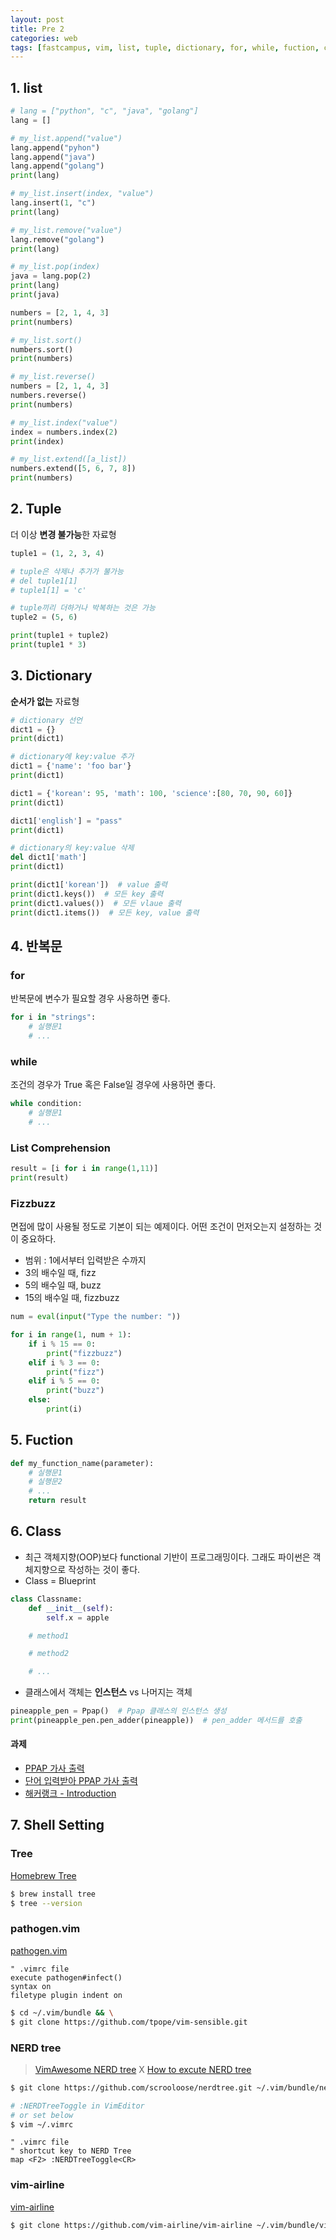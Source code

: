 ```yaml
---
layout: post
title: Pre 2
categories: web
tags: [fastcampus, vim, list, tuple, dictionary, for, while, fuction, class, python, code]
---
```


## 1. list

```python
# lang = ["python", "c", "java", "golang"]
lang = []

# my_list.append("value")
lang.append("pyhon")
lang.append("java")
lang.append("golang")
print(lang)

# my_list.insert(index, "value")
lang.insert(1, "c")
print(lang)

# my_list.remove("value")
lang.remove("golang")
print(lang)

# my_list.pop(index)
java = lang.pop(2)
print(lang)
print(java)

numbers = [2, 1, 4, 3]
print(numbers)

# my_list.sort()
numbers.sort()
print(numbers)

# my_list.reverse()
numbers = [2, 1, 4, 3]
numbers.reverse()
print(numbers)

# my_list.index("value")
index = numbers.index(2)
print(index)

# my_list.extend([a_list])
numbers.extend([5, 6, 7, 8])
print(numbers)
```



## 2. Tuple

더 이상 **변경 불가능**한 자료형

```python
tuple1 = (1, 2, 3, 4)

# tuple은 삭제나 추가가 불가능
# del tuple1[1]
# tuple1[1] = 'c'

# tuple끼리 더하거나 박복하는 것은 가능
tuple2 = (5, 6)

print(tuple1 + tuple2)
print(tuple1 * 3)
```



## 3. Dictionary

**순서가 없는** 자료형

```python
# dictionary 선언
dict1 = {}
print(dict1)

# dictionary에 key:value 추가
dict1 = {'name': 'foo bar'}
print(dict1)

dict1 = {'korean': 95, 'math': 100, 'science':[80, 70, 90, 60]}
print(dict1)

dict1['english'] = "pass"
print(dict1)

# dictionary의 key:value 삭제
del dict1['math']
print(dict1)

print(dict1['korean'])  # value 출력
print(dict1.keys())  # 모든 key 출력
print(dict1.values())  # 모든 vlaue 출력
print(dict1.items())  # 모든 key, value 출력
```



## 4. 반복문

### for

반복문에 변수가 필요할 경우 사용하면 좋다.

```python
for i in "strings":
    # 실행문1
    # ...
```

### while

조건의 경우가 True 혹은 False일 경우에 사용하면 좋다.

```python
while condition:
    # 실행문1
    # ...
```

### List Comprehension

```python
result = [i for i in range(1,11)]
print(result)
```

### Fizzbuzz

면접에 많이 사용될 정도로 기본이 되는 예제이다. 어떤 조건이 먼저오는지 설정하는 것이 중요하다.

* 범위 : 1에서부터 입력받은 수까지
* 3의 배수일 때, fizz
* 5의 배수일 때, buzz
* 15의 배수일 때, fizzbuzz

```python
num = eval(input("Type the number: "))

for i in range(1, num + 1):
    if i % 15 == 0:
        print("fizzbuzz")
    elif i % 3 == 0:
        print("fizz")
    elif i % 5 == 0:
        print("buzz")
    else:
        print(i)
```



## 5. Fuction

```python
def my_function_name(parameter):
    # 실행문1
    # 실행문2
    # ...
    return result
```



## 6. Class

- 최근 객체지향(OOP)보다 functional 기반이 프로그래밍이다. 그래도 파이썬은 객체지향으로 작성하는 것이 좋다.
- Class = Blueprint

```python
class Classname:
    def __init__(self):
        self.x = apple

    # method1

    # method2

    # ...
```

* 클래스에서 객체는 **인스턴스** vs 나머지는 객체

```python
pineapple_pen = Ppap()  # Ppap 클래스의 인스턴스 생성
print(pineapple_pen.pen_adder(pineapple))  # pen_adder 메서드를 호출
```



#### 과제

- [PPAP 가사 출력](https://github.com/pinstinct/wps-pre/blob/master/pre2/self_ppap_maunal.py)
- [단어 입력받아 PPAP 가사 출력](https://github.com/pinstinct/wps-pre/blob/master/pre2/self_ppap.py)
- [해커랭크 - Introduction](https://www.hackerrank.com/domains/python/py-introduction)



## 7. Shell Setting

### Tree

[Homebrew Tree](http://brewformulas.org/Tree)

```sh
$ brew install tree
$ tree --version
```

### pathogen.vim

[pathogen.vim](https://github.com/tpope/vim-pathogen)

```vim
" .vimrc file
execute pathogen#infect()
syntax on
filetype plugin indent on
```

```sh
$ cd ~/.vim/bundle && \
$ git clone https://github.com/tpope/vim-sensible.git
```

### NERD tree

>  [VimAwesome NERD tree](http://vimawesome.com/plugin/nerdtree-red) X [How to excute NERD tree](http://kennedysgarage.com/articles/nerdtree/)

```sh
$ git clone https://github.com/scrooloose/nerdtree.git ~/.vim/bundle/nerdtree

# :NERDTreeToggle in VimEditor
# or set below
$ vim ~/.vimrc
```

```vim
" .vimrc file
" shortcut key to NERD Tree
map <F2> :NERDTreeToggle<CR>
```

### vim-airline

[vim-airline](https://github.com/vim-airline/vim-airline)

```sh
$ git clone https://github.com/vim-airline/vim-airline ~/.vim/bundle/vim-airline
```
